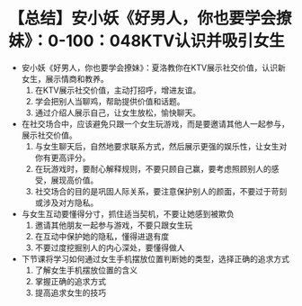 # 【总结】安小妖《好男人，你也要学会撩妹》：0-100：048KTV认识并吸引女生

-   安小妖《好男人，你也要学会撩妹》：夏洛教你在KTV展示社交价值，认识新女生，展示情商和教养。
    1.  在KTV展示社交价值，主动打招呼，增进友谊。
    2.  学会把别人当聊鸡，帮助提供价值和话题。
    3.  通过介绍人展示自己，让女生放松，愉快聊天。
-   在社交场合中，应该避免只跟一个女生玩游戏，而是要邀请其他人一起参与，展示社交价值。
    1.  与女生聊天后，自然地要求联系方式，然后展示更强的娱乐性，让女生对你有更高评分。
    2.  在玩游戏时，要耐心解释规则，不要只顾自己赢，要考虑照顾别人的感受，展现高价值。
    3.  社交场合的目的是巩固人际关系，要注意保护别人的颜面，不要过于苛刻或涉及对方隐私。
-   与女生互动要懂得分寸，抓住适当契机，不要让她感到被欺负
    1.  邀请其他朋友一起参与游戏，不要只跟女生玩
    2.  在互动中保护她的隐私，懂得进退有度
    3.  不要过度挖掘别人的内心深处，要懂得做人
-   下节课将学习如何通过女生手机摆放位置判断她的类型，选择正确的追求方式
    1.  了解女生手机摆放位置的含义
    2.  掌握正确的追求方式
    3.  提高追求女生的技巧